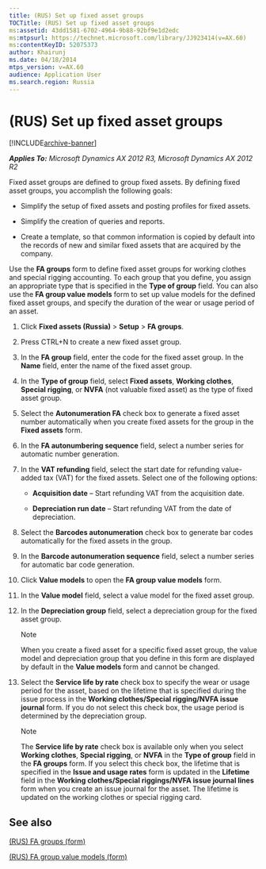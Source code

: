 ```yaml
---
title: (RUS) Set up fixed asset groups
TOCTitle: (RUS) Set up fixed asset groups
ms:assetid: 43dd1581-6702-4964-9b88-92bf9e1d2edc
ms:mtpsurl: https://technet.microsoft.com/library/JJ923414(v=AX.60)
ms:contentKeyID: 52075373
author: Khairunj
ms.date: 04/18/2014
mtps_version: v=AX.60
audience: Application User
ms.search.region: Russia
---
```


# (RUS) Set up fixed asset groups 


[!INCLUDE[archive-banner](includes/archive-banner.md)]


_**Applies To:** Microsoft Dynamics AX 2012 R3, Microsoft Dynamics AX 2012 R2_

Fixed asset groups are defined to group fixed assets. By defining fixed asset groups, you accomplish the following goals:

  - Simplify the setup of fixed assets and posting profiles for fixed assets.

  - Simplify the creation of queries and reports.

  - Create a template, so that common information is copied by default into the records of new and similar fixed assets that are acquired by the company.

Use the **FA groups** form to define fixed asset groups for working clothes and special rigging accounting. To each group that you define, you assign an appropriate type that is specified in the **Type of group** field. You can also use the **FA group value models** form to set up value models for the defined fixed asset groups, and specify the duration of the wear or usage period of an asset.

1.  Click **Fixed assets (Russia)** \> **Setup** \> **FA groups**.

2.  Press CTRL+N to create a new fixed asset group.

3.  In the **FA group** field, enter the code for the fixed asset group. In the **Name** field, enter the name of the fixed asset group.

4.  In the **Type of group** field, select **Fixed assets**, **Working clothes**, **Special rigging**, or **NVFA** (not valuable fixed asset) as the type of fixed asset group.

5.  Select the **Autonumeration FA** check box to generate a fixed asset number automatically when you create fixed assets for the group in the **Fixed assets** form.

6.  In the **FA autonumbering sequence** field, select a number series for automatic number generation.

7.  In the **VAT refunding** field, select the start date for refunding value-added tax (VAT) for the fixed assets. Select one of the following options:
    
      - **Acquisition date** – Start refunding VAT from the acquisition date.
    
      - **Depreciation run date** – Start refunding VAT from the date of depreciation.

8.  Select the **Barcodes autonumeration** check box to generate bar codes automatically for the fixed assets in the group.

9.  In the **Barcode autonumeration sequence** field, select a number series for automatic bar code generation.

10. Click **Value models** to open the **FA group value models** form.

11. In the **Value model** field, select a value model for the fixed asset group.

12. In the **Depreciation group** field, select a depreciation group for the fixed asset group.
    

    > [!NOTE]
    > <P>When you create a fixed asset for a specific fixed asset group, the value model and depreciation group that you define in this form are displayed by default in the <STRONG>Value models</STRONG> form and cannot be changed.</P>



13. Select the **Service life by rate** check box to specify the wear or usage period for the asset, based on the lifetime that is specified during the issue process in the **Working clothes/Special rigging/NVFA issue journal** form. If you do not select this check box, the usage period is determined by the depreciation group.
    

    > [!NOTE]
    > <P>The <STRONG>Service life by rate</STRONG> check box is available only when you select <STRONG>Working clothes</STRONG>, <STRONG>Special rigging</STRONG>, or <STRONG>NVFA</STRONG> in the <STRONG>Type of group</STRONG> field in the <STRONG>FA groups</STRONG> form. If you select this check box, the lifetime that is specified in the <STRONG>Issue and usage rates</STRONG> form is updated in the <STRONG>Lifetime</STRONG> field in the <STRONG>Working clothes/Special riggings/NVFA issue journal lines</STRONG> form when you create an issue journal for the asset. The lifetime is updated on the working clothes or special rigging card.</P>



## See also

[(RUS) FA groups (form)](https://technet.microsoft.com/library/jj853159\(v=ax.60\))

[(RUS) FA group value models (form)](https://technet.microsoft.com/library/jj853199\(v=ax.60\))

  


